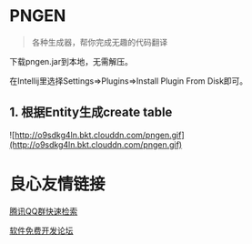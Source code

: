 PNGEN
===
>各种生成器，帮你完成无趣的代码翻译

下载pngen.jar到本地，无需解压。

在Intellij里选择Settings=>Plugins=>Install Plugin From Disk即可。

## 1. 根据Entity生成create table

![http://o9sdkg4ln.bkt.clouddn.com/pngen.gif](http://o9sdkg4ln.bkt.clouddn.com/pngen.gif)


 # 良心友情链接

[腾讯QQ群快速检索](http://u.720life.cn/s/8cf73f7c)

[软件免费开发论坛](http://u.720life.cn/s/bbb01dc0)